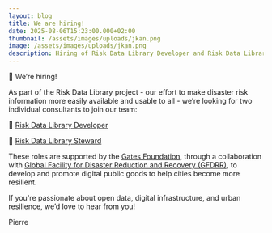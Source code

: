 ```yaml
---
layout: blog
title: We are hiring!
date: 2025-08-06T15:23:00.000+02:00
thumbnail: /assets/images/uploads/jkan.png
image: /assets/images/uploads/jkan.png
description: Hiring of Risk Data Library Developer and Risk Data Library Steward
---
```

🚨 We’re hiring!

As part of the Risk Data Library project - our effort to make disaster risk information more easily available and usable to all - we’re looking for two individual consultants to join our team:

🔹 [Risk Data Library Developer](https://riskdatalibrary.org/assets/images/uploads/Risk%20Data%20Library%20Developer.pdf)

🔹 [Risk Data Library Steward](https://riskdatalibrary.org/assets/images/uploads/Risk%20Data%20Library%20Steward.pdf)

These roles are supported by the [Gates Foundation](https://www.linkedin.com/feed/#), through a collaboration with [Global Facility for Disaster Reduction and Recovery (GFDRR)](https://www.linkedin.com/feed/#), to develop and promote digital public goods to help cities become more resilient.

If you're passionate about open data, digital infrastructure, and urban resilience, we’d love to hear from you!

Pierre
